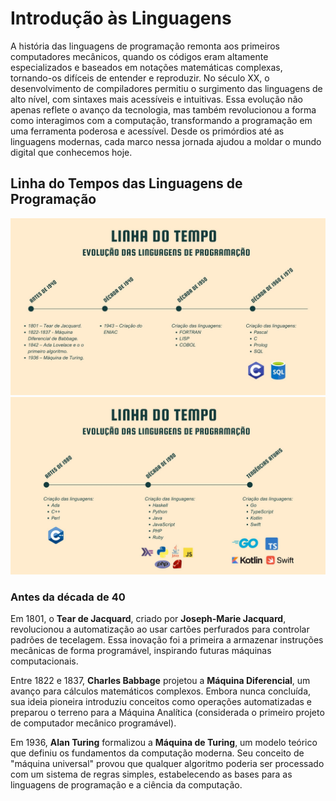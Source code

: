 # **Introdução às Linguagens**

A história das linguagens de programação remonta aos primeiros computadores mecânicos, quando os códigos eram altamente especializados e baseados em notações matemáticas complexas, tornando-os difíceis de entender e reproduzir. No século XX, o desenvolvimento de compiladores permitiu o surgimento das linguagens de alto nível, com sintaxes mais acessíveis e intuitivas. Essa evolução não apenas reflete o avanço da tecnologia, mas também revolucionou a forma como interagimos com a computação, transformando a programação em uma ferramenta poderosa e acessível. Desde os primórdios até as linguagens modernas, cada marco nessa jornada ajudou a moldar o mundo digital que conhecemos hoje.

## Linha do Tempos das Linguagens de Programação

![](images/image1.jpg)
![](images/image2.jpg)


### Antes da década de 40
Em 1801, o **Tear de Jacquard**, criado por **Joseph-Marie Jacquard**, revolucionou a automatização ao usar cartões perfurados para controlar padrões de tecelagem. Essa inovação foi a primeira a armazenar instruções mecânicas de forma programável, inspirando futuras máquinas computacionais.

Entre 1822 e 1837, **Charles Babbage** projetou a **Máquina Diferencial**, um avanço para cálculos matemáticos complexos. Embora nunca concluída, sua ideia pioneira introduziu conceitos como operações automatizadas e preparou o terreno para a Máquina Analítica (considerada o primeiro projeto de computador mecânico programável).

Em 1936, **Alan Turing** formalizou a **Máquina de Turing**, um modelo teórico que definiu os fundamentos da computação moderna. Seu conceito de "máquina universal" provou que qualquer algoritmo poderia ser processado com um sistema de regras simples, estabelecendo as bases para as linguagens de programação e a ciência da computação.




